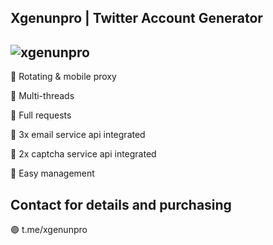 
**Xgenunpro | Twitter Account Generator**
-
![xgenunpro](https://github.com/user-attachments/assets/b2897817-7b8d-44fd-b8b9-cce3ac12689d)
-

🌟 Rotating & mobile proxy

🌟 Multi-threads

🌟 Full requests

🌟 3x email service api integrated

🌟 2x captcha service api integrated

🌟 Easy management


Contact for details and purchasing
-

🟢 t.me/xgenunpro
